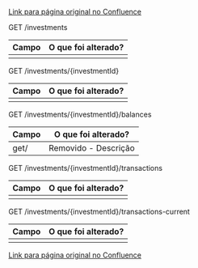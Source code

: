 [Link para página original no Confluence](https://openfinancebrasil.atlassian.net/wiki/spaces/OF/pages/184058028)

GET /investments

| **Campo** | **O que foi alterado?** |
| --- | --- |
|  |  |

 GET /investments/{investmentId}

| **Campo** | **O que foi alterado?** |
| --- | --- |
|  |  |

 GET /investments/{investmentId}/balances

| **Campo** | **O que foi alterado?** |
| --- | --- |
| get/ | Removido - Descrição |

 GET /investments/{investmentId}/transactions

| **Campo** | **O que foi alterado?** |
| --- | --- |
|  |  |

 GET /investments/{investmentId}/transactions-current

| **Campo** | **O que foi alterado?** |
| --- | --- |
|  |  |

[Link para página original no Confluence](https://openfinancebrasil.atlassian.net/wiki/spaces/OF/pages/184058028)